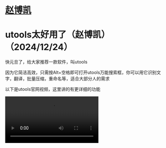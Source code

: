 # [赵博凯](https://zhaobokai341.github.io/)

# utools太好用了（赵博凯）（2024/12/24）

快元旦了，给大家推荐一款软件，叫utools

因为它简洁高效，只需按Alt+空格即可打开utools万能搜索框，你可以用它识别文字，翻译，批量压缩，重命名等，适合大部分人的需求

以下是utools官网视频，这里讲的有更详细的功能

<video controls>
    <source src="/diary/dongxi/63/utools5.0.mp4" type="video/mp4>
</video>

如果无法加载，说明你的浏览器过于古早

最后，官网<https://u.tools/>等着你

拜拜